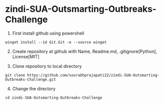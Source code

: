 # zindi-SUA-Outsmarting-Outbreaks-Challenge

1. First install github using powershell

```
winget install --id Git.Git -e --source winget
```

2. Create repository at github with Name, Readme.md, .gitignore[Python], License[MIT]

3. Clone repository to local directory

```
git clone https://github.com/sourabhprajapati22/zindi-SUA-Outsmarting-Outbreaks-Challenge.git
```

4. Change the directory

```
cd zindi-SUA-Outsmarting-Outbreaks-Challenge
```
